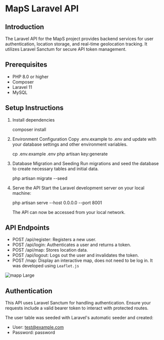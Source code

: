 # MapS Laravel API

## Introduction
The Laravel API for the MapS project provides backend services for user authentication, location storage, and real-time geolocation tracking. It utilizes Laravel Sanctum for secure API token management.

## Prerequisites
- PHP 8.0 or higher
- Composer
- Laravel 11
- MySQL

## Setup Instructions

1. Install dependencies
   
    composer install
    
2. Environment Configuration
    Copy .env.example to .env and update with your database settings and other environment variables.
   
    cp .env.example .env
    php artisan key:generate
    
3. Database Migration and Seeding
    Run migrations and seed the database to create necessary tables and initial data.
   
    php artisan migrate --seed
    
4. Serve the API
    Start the Laravel development server on your local machine:
   
    php artisan serve --host 0.0.0.0 --port 8001
    
    The API can now be accessed from your local network.

## API Endpoints

- POST /api/register: Registers a new user.
- POST /api/login: Authenticates a user and returns a token.
- POST /api/map: Stores location data.
- POST /api/logout: Logs out the user and invalidates the token.
- POST /map: Display an interactive map, does not need to be log in. It was developed using `Leaflet.js`

![mapp Large](https://github.com/sheyls/MapS-API/assets/70074598/bb246080-242c-44d4-bbc5-3d60e8ff85b4)

## Authentication
This API uses Laravel Sanctum for handling authentication. Ensure your requests include a valid bearer token to interact with protected routes.

The user table was seeded with Laravel's automatic seeder and created: 
- User: test@example.com
- Password: password



